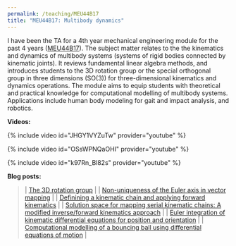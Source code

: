 ```yaml
---
permalink: /teaching/MEU44B17
title: "MEU44B17: Multibody dynamics"
---
```



I have been the TA for a 4th year mechanical engineering module for the past 4 years (<a href="https://www.tcd.ie/Engineering/assets/module-descriptors/ss/MEU44B17.pdf" target="_blank">MEU44B17</a>). The subject matter relates to the the kinematics and dynamics of multibody systems (systems of rigid bodies connected by kinematic joints). It reviews fundamental linear algebra methods, and introduces students to the 3D rotation group or the special orthogonal group in three dimensions (SO(3)) for three-dimensional kinematics and dynamics operations. The module aims to equip students with theoretical and practical knowledge for computational modelling of multibody systems. Applications include human body modeling for gait and impact analysis, and robotics.

**Videos:**

{% include video id="JHGY1VYZuTw" provider="youtube" %}


{% include video id="OSsWPNQaOHI" provider="youtube" %}


{% include video id="k97Rn_Bl82s" provider="youtube" %}


**Blog posts:**

> | <a href="https://kevgildea.github.io/blog/Euler-Axis-Vector-Mapping/#the-3d-rotation-group" target="_blank">The 3D rotation group</a> |
> | <a href="https://kevgildea.github.io/blog/Euler-Axis-Vector-Mapping/#mapping-of-two-vectors" target="_blank">Non-uniqueness of the Euler axis in vector mapping</a> |
> | <a href="https://kevgildea.github.io/blog/Kinematic-Chain-Mapping/#definining-a-kinematic-chain-and-applying-forward-kinematics" target="_blank">Definining a kinematic chain and applying forward kinematics</a> |
> | <a href="https://kevgildea.github.io/blog/Kinematic-Chain-Mapping/#solution-space-for-mapping-kinematic-chains" target="_blank">Solution space for mapping serial kinematic chains: A modified inverse/forward kinematics approach</a> |
> | <a href="https://kevgildea.github.io/blog/Kinematic-differential-equations/" target="_blank">Euler integration of kinematic differential equations for position and orientation</a> |
> | <a href="https://kevgildea.github.io/blog/EOM-contact-modelling/" target="_blank">Computational modelling of a bouncing ball using differential equations of motion</a> |



